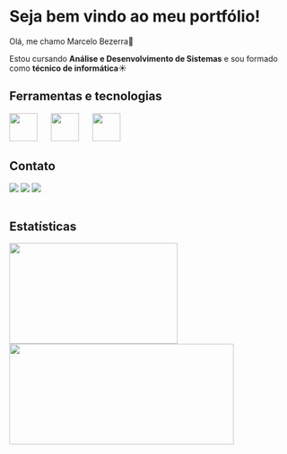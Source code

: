 # Seja bem vindo ao meu portfólio! 
Olá, me chamo Marcelo Bezerra🌹

Estou cursando **Análise e Desenvolvimento de Sistemas** e sou formado como **técnico de informática**☀️

## Ferramentas e tecnologias
<img src="https://cdn.jsdelivr.net/gh/devicons/devicon@latest/icons/java/java-original.svg" width=50; style="margin-right: 20px"/>
<img src="https://cdn.jsdelivr.net/gh/devicons/devicon@latest/icons/javascript/javascript-original.svg" width=50; style="margin-right: 20px"/>
<img src="https://cdn.jsdelivr.net/gh/devicons/devicon@latest/icons/csharp/csharp-original.svg"width=50; style="margin-right: 20px" />
<br/>

## Contato

<div>
<a href="https://www.instagram.com/marcelo_bezz/" target="_blank"><img loading="lazy" src="https://img.shields.io/badge/-Instagram-%23E4405F?style=for-the-badge&logo=instagram&logoColor=white" target="_blank"></a>
<a href="mailto:mdbezerra16@gmail.com"><img loading="lazy" src="https://img.shields.io/badge/Gmail-D14836?style=for-the-badge&logo=gmail&logoColor=white" target="_blank"></a>
<a href="https://www.linkedin.com/in/marcelo-bezerra-14274a314/" target="_blank"><img loading="lazy" src="https://img.shields.io/badge/-LinkedIn-%230077B5?style=for-the-badge&logo=linkedin&logoColor=white" target="_blank"></a>   
</div>
<br>

## Estatísticas
<div>
<a href="https://github.com/MarceloBezz">
<img loading="lazy" height="180em" src="https://github-readme-stats.vercel.app/api/top-langs/?username=MarceloBezz&layout=compact&langs_count=7&theme=dracula" width=300/>
<img loading="lazy" height="180em" src="https://github-readme-stats.vercel.app/api?username=MarceloBezz&show_icons=true&theme=dracula&include_all_commits=true&count_private=true" width=400/>
</div>
